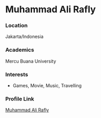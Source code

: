 # Muhammad Ali Rafly

### Location

Jakarta/Indonesia

### Academics

Mercu Buana University

### Interests

- Games, Movie, Music, Travelling

### Profile Link

[Muhammad Ali Rafly](https://github.com/raflyid)